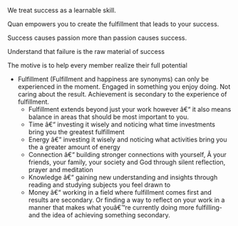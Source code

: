 We treat success as a learnable skill.

Quan empowers you to create the fulfillment that leads to your success.

Success causes passion more than passion causes success.

Understand that failure is the raw material of success

The motive is to help every member realize their full potential


* Fulfillment (Fulfillment and happiness are synonyms) can only be experienced in the moment. Engaged in something you enjoy doing. Not caring about the result. Achievement is secondary to the experience of fulfillment.
    * Fulfillment extends beyond just your work however â€“ it also means balance in areas that should be most important to you.
    * Time â€“ investing it wisely and noticing what time investments bring you the greatest fulfillment
    * Energy â€“ investing it wisely and noticing what activities bring you the a greater amount of energy
    * Connection â€“ building stronger connections with yourself, Â your friends, your family, your society and God through silent reflection, prayer and meditation
    * Knowledge â€“ gaining new understanding and insights through reading and studying subjects you feel drawn to
    * Money â€“ working in a field where fulfillment comes first and results are secondary. Or finding a way to reflect on your work in a manner that makes what youâ€™re currently doing more fulfilling- and the idea of achieving something secondary.